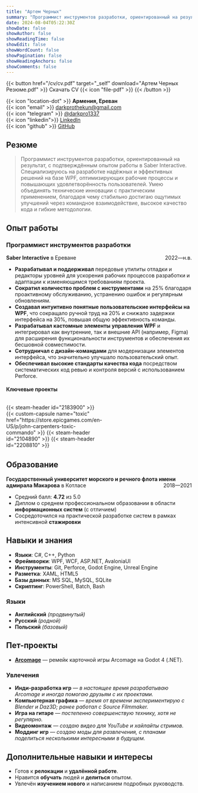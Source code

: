 ```yaml
---
title: "Артем Черных"
summary: "Программист инструментов разработки, ориентированный на результат, с подтверждённым опытом работы в Saber Interactive. Специализируюсь на разработке надёжных и эффективных решений на базе WPF, оптимизирующих рабочие процессы и повышающих удовлетворённость пользователей. Умею объединять технические инновации с практическим применением, благодаря чему стабильно достигаю ощутимых улучшений через командное взаимодействие, высокое качество кода и гибкие методологии."
date: 2024-08-04T05:22:30Z
showDate: false
showAuthor: false
showReadingTime: false
showEdit: false
showWordCount: false
showPagination: false
showHeadingAnchors: false
showComments: false
---
```

{{< button href="/cv/cv.pdf" target="_self" download="Артем Черных Резюме.pdf" >}}
Скачать CV {{< icon "file-pdf" >}}
{{< /button >}}

{{< icon "location-dot" >}} **Армения, Ереван**  
{{< icon "email" >}} [darkprothekun@gmail.com](mailto:darkprothekun@gmail.com)  
{{< icon "telegram" >}} [@darkpro1337](https://t.me/darkpro1337)  
{{< icon "linkedin">}} [LinkedIn](https://www.linkedin.com/in/darkpro1337)  
{{< icon "github" >}} [GitHub](https://github.com/DarkPro1337)  

## Резюме

> Программист инструментов разработки, ориентированный на результат, с подтверждённым опытом работы в Saber Interactive. Специализируюсь на разработке надёжных и эффективных решений на базе WPF, оптимизирующих рабочие процессы и повышающих удовлетворённость пользователей. Умею объединять технические инновации с практическим применением, благодаря чему стабильно достигаю ощутимых улучшений через командное взаимодействие, высокое качество кода и гибкие методологии.

## Опыт работы

### Программист инструментов разработки  
**Saber Interactive** в Ереване <span style="float: right;">2022—н.в.</span>  
- **Разрабатывал и поддерживал** передовые утилиты отладки и редакторы уровней для ускорения рабочих процессов разработки и адаптации к изменяющимся требованиям проекта.
- **Сократил количество проблем с инструментами** на 25% благодаря проактивному обслуживанию, устранению ошибок и регулярным обновлениям.
- **Создавал интуитивно понятные пользовательские интерфейсы на WPF**, что сокращало ручной труд на 20% и снижало задержки интерфейса на 30%, повышая общую эффективность команды.
- **Разрабатывал кастомные элементы управления WPF** и интегрировал как внутренние, так и внешние API (например, Figma) для расширения функциональности инструментов и обеспечения их бесшовной совместимости.
- **Сотрудничал с дизайн-командами** для модернизации элементов интерфейса, что значительно улучшало пользовательский опыт.
- **Обеспечивал высокие стандарты качества кода** посредством систематических код ревью и контроля версий с использованием Perforce.

#### Ключевые проекты
<style>
.custom-capsule-img:hover {
    opacity: 0.5;
}
.steam-capsule-img:hover {
    opacity: 0.5;
}
</style>
<div style="display: grid; grid-template-columns: repeat(4, 140fr); justify-content: flex-start; border-radius: .375rem; overflow: hidden; margin-top: 32px; margin-bottom: 32px;">
{{< steam-header id="2183900" >}}
{{< custom-capsule name="toxic" href="https://store.epicgames.com/en-US/p/john-carpenters-toxic-commando" >}}
{{< steam-header id="2104890" >}}
{{< steam-header id="2208810" >}}
</div>

## Образование

**Государственный университет морского и речного флота имени адмирала Макарова** в Котласе <span style="float: right;">2018—2021</span>
* Средний балл: **4.72** из 5.0
* Диплом о среднем профессиональном образовании в области **информационных систем** (с отличием)
* Сосредоточился на практической разработке систем в рамках интенсивной **стажировки**

## Навыки и знания

- **Языки**: C#, C++, Python  
- **Фреймворки**: WPF, WCF, ASP.NET, AvaloniaUI
- **Инструменты**: Git, Perforce, Godot Engine, Unreal Engine
- **Разметка**: XAML, HTML5
- **Базы данных**: MS SQL, MySQL, SQLite
- **Скриптинг**: PowerShell, Batch, Bash

### Языки
* **Английский** *(продвинутый)*
* **Русский** *(родной)*
* **Польский** *(базовый)*

## Пет-проекты
* [**Arcomage**](https://github.com/DarkPro1337/Arcomage) — ремейк карточной игры Arcomage на Godot 4 (.NET).

### Увлечения
- **Инди-разработка игр** — *в настоящее время разрабатываю Arcomage и иногда помогаю друзьям с их проектами.*
- **Компьютерная графика** — *время от времени экспериментирую с Blender и Daz3D; ранее работал с Source Filmmaker.*
- **Игра на гитаре** — *постепенно совершенствую технику, хотя не регулярно.*
- **Видеомонтаж** — *создаю видео для YouTube и хайлайты стримов.*
- **Моддинг игр** — *создаю моды для развлечения, с планами поделиться несколькими интересными в будущем.*

## Дополнительные навыки и интересы

- Готов к **релокации** и **удалённой работе**.
- Нравится **обучать** людей и **делиться** опытом.
- Увлечён **изучением нового** и написанием подробных руководств.